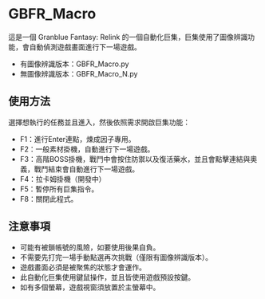# GBFR_Macro
這是一個 Granblue Fantasy: Relink 的一個自動化巨集，巨集使用了圖像辨識功能，會自動偵測遊戲畫面進行下一場遊戲。

* 有圖像辨識版本：GBFR_Macro.py
* 無圖像辨識版本：GBFR_Macro_N.py


## 使用方法
選擇想執行的任務並且進入，然後依照需求開啟巨集功能：  
* F1：進行Enter連點，煉成因子專用。  
* F2：一般素材掛機，自動進行下一場遊戲。  
* F3：高階BOSS掛機，戰鬥中會按住防禦以及復活藥水，並且會點擊連結與奧義，戰鬥結束會自動進行下一場遊戲。  
* F4：拉卡姆掛機（開發中）  
* F5：暫停所有巨集指令。  
* F8：關閉此程式。


## 注意事項
* 可能有被鎖帳號的風險，如要使用後果自負。
* 不需要先打完一場手動點選再次挑戰（僅限有圖像辨識版本）。
* 遊戲畫面必須是被聚焦的狀態才會運作。
* 此自動化巨集使用鍵鼠操作，並且皆使用遊戲預設按鍵。
* 如有多個螢幕，遊戲視窗須放置於主螢幕中。
